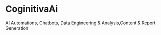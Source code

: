# CoginitivaAi
AI Automations, Chatbots, Data Engineering &amp; Analysis,Content &amp; Report Generation
